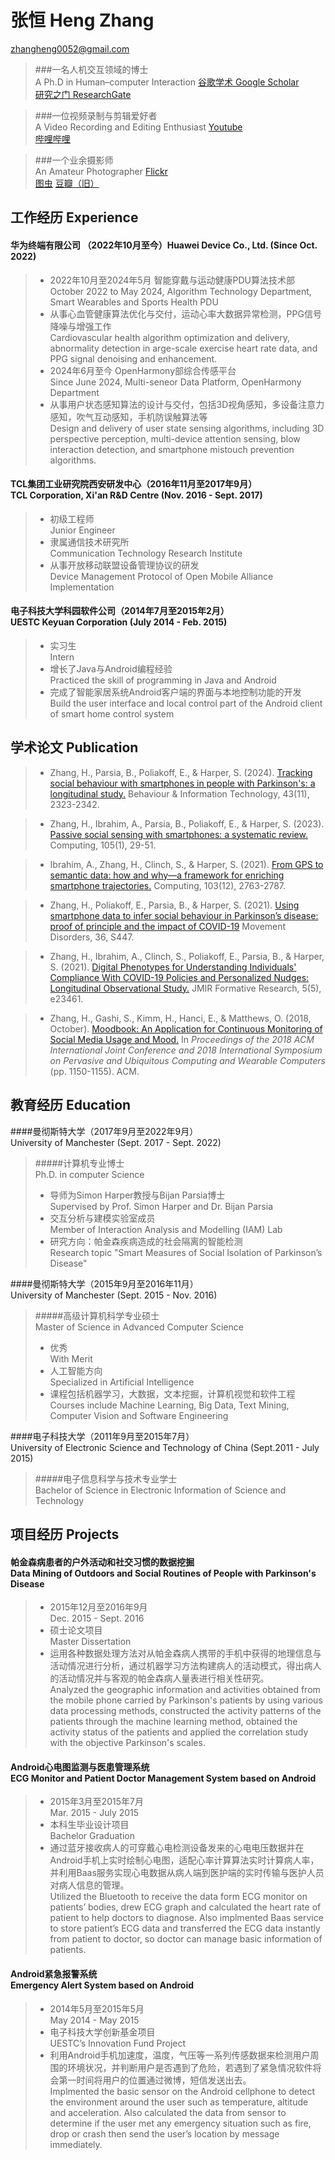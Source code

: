 # 张恒 Heng Zhang
zhangheng0052@gmail.com

>###一名人机交互领域的博士<br/>A Ph.D in Human–computer Interaction
>[谷歌学术 Google Scholar](https://scholar.google.com/citations?user=GW9zg9kAAAAJ)<br/>
>[研究之门 ResearchGate](https://www.researchgate.net/profile/Heng_Zhang108)

>###一位视频录制与剪辑爱好者<br/>A Video Recording and Editing Enthusiast
>[Youtube](https://www.youtube.com/channel/UC4YxkkDp1m8zmOCpJDHx6tg)<br/>
>[哔哩哔哩](https://space.bilibili.com/31791228/)

>###一个业余摄影师<br/>An Amateur Photographer
>[Flickr](https://www.flickr.com/people/procorosso/)<br/>
>[图虫](https://tuchong.com/1354065/) [豆瓣（旧）](https://www.douban.com/people/Proco/photos)

## 工作经历 Experience
#### 华为终端有限公司 （2022年10月至今）Huawei Device Co., Ltd. (Since Oct. 2022)
>- 2022年10月至2024年5月 智能穿戴与运动健康PDU算法技术部<br/>October 2022 to May 2024, Algorithm Technology Department, Smart Wearables and Sports Health PDU
>- 从事心血管健康算法优化与交付，运动心率大数据异常检测，PPG信号降噪与增强工作<br/>Cardiovascular health algorithm optimization and delivery, abnormality detection in arge-scale exercise heart rate data, and PPG signal denoising and enhancement.
>- 2024年6月至今 OpenHarmony部综合传感平台<br/>Since June 2024, Multi-seneor Data Platform, OpenHarmony Department
>- 从事用户状态感知算法的设计与交付，包括3D视角感知，多设备注意力感知，吹气互动感知，手机防误触算法等<br/>Design and delivery of user state sensing algorithms, including 3D perspective perception, multi-device attention sensing, blow interaction detection, and smartphone mistouch prevention algorithms.


#### TCL集团工业研究院西安研发中心（2016年11月至2017年9月）<br/>TCL Corporation, Xi'an R&D Centre (Nov. 2016 - Sept. 2017)
>- 初级工程师<br/>Junior Engineer
>- 隶属通信技术研究所<br/>Communication Technology Research Institute
>- 从事开放移动联盟设备管理协议的研发<br/>Device Management Protocol of Open Mobile Alliance Implementation

#### 电子科技大学科园软件公司（2014年7月至2015年2月）<br/>UESTC Keyuan Corporation (July 2014 - Feb. 2015)
>- 实习生<br/>Intern
>- 增长了Java与Android编程经验<br/>Practiced the skill of programming in Java and Android
>- 完成了智能家居系统Android客户端的界面与本地控制功能的开发<br/>Build the user interface and local control part of the Android client of smart home control system

## 学术论文 Publication
>- Zhang, H., Parsia, B., Poliakoff, E., & Harper, S. (2024). [Tracking social behaviour with smartphones in people with Parkinson's: a longitudinal study.](https://www.tandfonline.com/doi/abs/10.1080/0144929X.2023.2243521) Behaviour & Information Technology, 43(11), 2323-2342.

>- Zhang, H., Ibrahim, A., Parsia, B., Poliakoff, E., & Harper, S. (2023). [Passive social sensing with smartphones: a systematic review.](https://link.springer.com/article/10.1007/s00607-022-01112-2) Computing, 105(1), 29-51.

>- Ibrahim, A., Zhang, H., Clinch, S., & Harper, S. (2021). [From GPS to semantic data: how and why—a framework for enriching smartphone trajectories.](https://link.springer.com/article/10.1007/s00607-021-00993-z) Computing, 103(12), 2763-2787.

>- Zhang, H., Poliakoff, E., Parsia, B., & Harper, S. (2021). [Using smartphone data to infer social behaviour in Parkinson’s disease: proof of principle and the impact of COVID-19](https://manchester.primo.exlibrisgroup.com/discovery/openurl?institution=44MAN_INST&vid=44MAN_INST:MU_NUI&volume=36&date=2021&aulast=Zhang&issn=0885-3185&spage=S447&auinit=H&title=Movement%20disorders%20%2F&atitle=Using%20smartphone%20data%20to%20infer%20social%20behaviour%20in%20Parkinson’s%20disease:%20proof%20of%20principle%20and%20the%20impact%20of%20COVID-19:%201014&sid=google) Movement Disorders, 36, S447.

>- Zhang, H., Ibrahim, A., Clinch, S., Poliakoff, E., Parsia, B., & Harper, S. (2021). [Digital Phenotypes for Understanding Individuals' Compliance With COVID-19 Policies and Personalized Nudges: Longitudinal Observational Study.](https://formative.jmir.org/2021/5/e23461) JMIR Formative Research, 5(5), e23461.

>- Zhang, H., Gashi, S., Kimm, H., Hanci, E., & Matthews, O. (2018, October). [Moodbook: An Application for Continuous Monitoring of Social Media Usage and Mood.](https://dl.acm.org/citation.cfm?id=3274760) In *Proceedings of the 2018 ACM International Joint Conference and 2018 International Symposium on Pervasive and Ubiquitous Computing and Wearable Computers* (pp. 1150-1155). ACM.

## 教育经历 Education
####曼彻斯特大学（2017年9月至2022年9月）<br/>University of Manchester (Sept. 2017 - Sept. 2022)
>#####计算机专业博士<br/>Ph.D. in computer Science
>- 导师为Simon Harper教授与Bijan Parsia博士<br/>Supervised by Prof. Simon Harper and Dr. Bijan Parsia
>- 交互分析与建模实验室成员<br/>Member of Interaction Analysis and Modelling (IAM) Lab
>- 研究方向：帕金森疾病造成的社会隔离的智能检测<br/>Research topic "Smart Measures of Social Isolation of Parkinson’s Disease"

####曼彻斯特大学（2015年9月至2016年11月）<br/>University of Manchester (Sept. 2015 - Nov. 2016)
>#####高级计算机科学专业硕士<br/>Master of Science in Advanced Computer Science
>- 优秀<br/>With Merit
>- 人工智能方向<br/>Specialized in Artificial Intelligence
>- 课程包括机器学习，大数据，文本挖掘，计算机视觉和软件工程<br/>Courses include Machine Learning, Big Data, Text Mining, Computer Vision and Software Engineering

####电子科技大学（2011年9月至2015年7月）<br/>University of Electronic Science and Technology of China (Sept.2011 - July 2015)
>#####电子信息科学与技术专业学士<br/>Bachelor of Science in Electronic Information of Science and Technology

## 项目经历 Projects
#### 帕金森病患者的户外活动和社交习惯的数据挖掘<br/>Data Mining of Outdoors and Social Routines of People with Parkinson's Disease
>- 2015年12月至2016年9月<br/> Dec. 2015 - Sept. 2016
>- 硕士论文项目<br/>Master Dissertation
>- 运用各种数据处理方法对从帕金森病人携带的手机中获得的地理信息与活动情况进行分析，通过机器学习方法构建病人的活动模式，得出病人的活动情况并与客观的帕金森病人量表进行相关性研究。<br/>Analyzed the geographic information and activities obtained from the mobile phone carried by Parkinson's patients by using various data processing methods, constructed the activity patterns of the patients through the machine learning method, obtained the activity status of the patients and applied the correlation study with the objective Parkinson's scales.

#### Android心电图监测与医患管理系统<br/>ECG Monitor and Patient Doctor Management System based on Android
>- 2015年3月至2015年7月<br/>Mar. 2015 - July 2015
>- 本科生毕业设计项目<br/>Bachelor Graduation
>- 通过蓝牙接收病人的可穿戴心电检测设备发来的心电电压数据并在Android手机上实时绘制心电图，适配心率计算算法实时计算病人率，并利用Baas服务实现心电数据从病人端到医护端的实时传输与医护人员对病人信息的管理。<br/>Utilized the Bluetooth to receive the data form ECG monitor on patients’ bodies, drew ECG graph and calculated the heart rate of patient to help doctors to diagnose. Also implmented Baas service to store patient’s ECG data and transferred the ECG data instantly from patient to doctor, so doctor can manage basic information of patients.

#### Android紧急报警系统<br/>Emergency Alert System based on Android
>- 2014年5月至2015年5月<br/>May 2014 - May 2015
>- 电子科技大学创新基金项目<br/>UESTC’s Innovation Fund Project
>- 利用Android手机加速度，温度，气压等一系列传感数据来检测用户周围的环境状况，并判断用户是否遇到了危险，若遇到了紧急情况软件将会第一时间将用户的位置通过微博，短信发送出去。<br/>Implmented the basic sensor on the Android cellphone to detect the environment around the user such as temperature, altitude and acceleration. Also calculated the data from sensor to determine if the user met any emergency situation such as fire, drop or crash then send the user’s location by message immediately.
